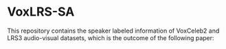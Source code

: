 # VoxLRS-SA
This repository contains the speaker labeled information of VoxCeleb2 and LRS3 audio-visual datasets, which is the outcome of the following paper:
